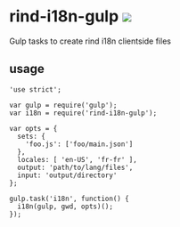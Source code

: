 # rind-i18n-gulp [![](https://travis-ci.org/creativelive/rind-i18n-gulp.png)](https://travis-ci.org/creativelive/rind-i18n-gulp)

Gulp tasks to create rind i18n clientside files

## usage

```
'use strict';

var gulp = require('gulp');
var i18n = require('rind-i18n-gulp');

var opts = {
  sets: {
    'foo.js': ['foo/main.json']
  },
  locales: [ 'en-US', 'fr-fr' ],
  output: 'path/to/lang/files',
  input: 'output/directory'
};

gulp.task('i18n', function() {
  i18n(gulp, gwd, opts)();
});

```
